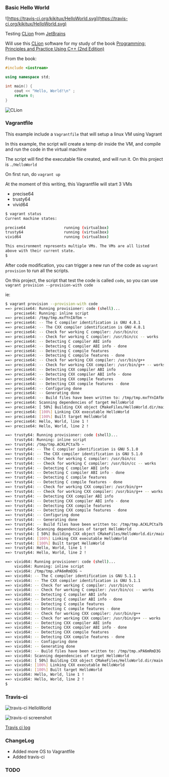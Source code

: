 ### Basic Hello World

![https://travis-ci.org/kikitux/HelloWorld.svg](https://travis-ci.org/kikitux/HelloWorld.svg)

Testing [CLion](https://www.jetbrains.com/clion) from [JetBrains](https://www.jetbrains.com/)

Will use this [CLion](https://www.jetbrains.com/clion) software for my study of the book [Programming: Principles and Practice Using C++ (2nd Edition)](http://www.amazon.com/Programming-Principles-Practice-Using-2nd/dp/0321992784/ref=sr_1_1?ie=UTF8&qid=1437274549&sr=8-1&keywords=bjarne&pebp=1437274553256&perid=1QMN2V5D6QK30NXBAK61)

From the book:

```cpp
#include <iostream>

using namespace std;

int main() {
    cout << "Hello, World!\n" ;
    return 0;
}
```

![CLion](https://www.dropbox.com/s/bloq05domxtftva/Screenshot%202015-07-19%2016.18.15.png?dl=1)

### Vagrantfile

This example include a `Vagrantfile` that will setup a linux VM using Vagrant

In this example, the script will create a temp dir inside the VM, and compile and run the code in the virtual machine

The script will find the executable file created, and will run it. On this project is `./HelloWorld`

On first run, do `vagrant up`

At the moment of this writing, this Vagrantfile will start 3 VMs
- precise64
- trusty64
- vivid64

```bash
$ vagrant status
Current machine states:

precise64                 running (virtualbox)
trusty64                  running (virtualbox)
vivid64                   running (virtualbox)

This environment represents multiple VMs. The VMs are all listed
above with their current state.
$
```

After code modification, you can trigger a new run of the code as `vagrant provision` to run all the scripts.

On this project, the script that test the code is called `code`, so you can use `vagrant provision --provision-with code`

ie:

```bash
$ vagrant provision --provision-with code
==> precise64: Running provisioner: code (shell)...
    precise64: Running: inline script
==> precise64: /tmp/tmp.mxfYnIAfbm ~
==> precise64: -- The C compiler identification is GNU 4.8.1
==> precise64: -- The CXX compiler identification is GNU 4.8.1
==> precise64: -- Check for working C compiler: /usr/bin/cc
==> precise64: -- Check for working C compiler: /usr/bin/cc -- works
==> precise64: -- Detecting C compiler ABI info
==> precise64: -- Detecting C compiler ABI info - done
==> precise64: -- Detecting C compile features
==> precise64: -- Detecting C compile features - done
==> precise64: -- Check for working CXX compiler: /usr/bin/g++
==> precise64: -- Check for working CXX compiler: /usr/bin/g++ -- works
==> precise64: -- Detecting CXX compiler ABI info
==> precise64: -- Detecting CXX compiler ABI info - done
==> precise64: -- Detecting CXX compile features
==> precise64: -- Detecting CXX compile features - done
==> precise64: -- Configuring done
==> precise64: -- Generating done
==> precise64: -- Build files have been written to: /tmp/tmp.mxfYnIAfbm
==> precise64: Scanning dependencies of target HelloWorld
==> precise64: [ 50%] Building CXX object CMakeFiles/HelloWorld.dir/main.cpp.o
==> precise64: [100%] Linking CXX executable HelloWorld
==> precise64: [100%] Built target HelloWorld
==> precise64: Hello, World, line 1 !
==> precise64: Hello, World, line 2 !

==> trusty64: Running provisioner: code (shell)...
    trusty64: Running: inline script
==> trusty64: /tmp/tmp.ACKLPCta7b ~
==> trusty64: -- The C compiler identification is GNU 5.1.0
==> trusty64: -- The CXX compiler identification is GNU 5.1.0
==> trusty64: -- Check for working C compiler: /usr/bin/cc
==> trusty64: -- Check for working C compiler: /usr/bin/cc -- works
==> trusty64: -- Detecting C compiler ABI info
==> trusty64: -- Detecting C compiler ABI info - done
==> trusty64: -- Detecting C compile features
==> trusty64: -- Detecting C compile features - done
==> trusty64: -- Check for working CXX compiler: /usr/bin/g++
==> trusty64: -- Check for working CXX compiler: /usr/bin/g++ -- works
==> trusty64: -- Detecting CXX compiler ABI info
==> trusty64: -- Detecting CXX compiler ABI info - done
==> trusty64: -- Detecting CXX compile features
==> trusty64: -- Detecting CXX compile features - done
==> trusty64: -- Configuring done
==> trusty64: -- Generating done
==> trusty64: -- Build files have been written to: /tmp/tmp.ACKLPCta7b
==> trusty64: Scanning dependencies of target HelloWorld
==> trusty64: [ 50%] Building CXX object CMakeFiles/HelloWorld.dir/main.cpp.o
==> trusty64: [100%] Linking CXX executable HelloWorld
==> trusty64: [100%] Built target HelloWorld
==> trusty64: Hello, World, line 1 !
==> trusty64: Hello, World, line 2 !

==> vivid64: Running provisioner: code (shell)...
    vivid64: Running: inline script
==> vivid64: /tmp/tmp.xPA6mRmD3G ~
==> vivid64: -- The C compiler identification is GNU 5.1.1
==> vivid64: -- The CXX compiler identification is GNU 5.1.1
==> vivid64: -- Check for working C compiler: /usr/bin/cc
==> vivid64: -- Check for working C compiler: /usr/bin/cc -- works
==> vivid64: -- Detecting C compiler ABI info
==> vivid64: -- Detecting C compiler ABI info - done
==> vivid64: -- Detecting C compile features
==> vivid64: -- Detecting C compile features - done
==> vivid64: -- Check for working CXX compiler: /usr/bin/g++
==> vivid64: -- Check for working CXX compiler: /usr/bin/g++ -- works
==> vivid64: -- Detecting CXX compiler ABI info
==> vivid64: -- Detecting CXX compiler ABI info - done
==> vivid64: -- Detecting CXX compile features
==> vivid64: -- Detecting CXX compile features - done
==> vivid64: -- Configuring done
==> vivid64: -- Generating done
==> vivid64: -- Build files have been written to: /tmp/tmp.xPA6mRmD3G
==> vivid64: Scanning dependencies of target HelloWorld
==> vivid64: [ 50%] Building CXX object CMakeFiles/HelloWorld.dir/main.cpp.o
==> vivid64: [100%] Linking CXX executable HelloWorld
==> vivid64: [100%] Built target HelloWorld
==> vivid64: Hello, World, line 1 !
==> vivid64: Hello, World, line 2 !
$ 
```
### Travis-ci

![travis-ci HelloWorld](https://travis-ci.org/kikitux/HelloWorld.svg)

![travis-ci screenshot](https://www.dropbox.com/s/eo3k6n1okvbrfg7/Screenshot%202015-08-18%2000.00.22.png?dl=1)

[Travis ci log](travis-ci.log)

### ChangeLog

- Added more OS to Vagrantfile
- Added travis-ci

### TODO
